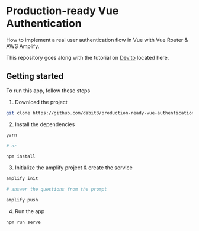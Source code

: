 # Production-ready Vue Authentication

How to implement a real user authentication flow in Vue with Vue Router & AWS Amplify.

This repository goes along with the tutorial on [Dev.to](https://dev.to/) located here.

## Getting started

To run this app, follow these steps

1. Download the project

```sh
git clone https://github.com/dabit3/production-ready-vue-authentication.git
```

2. Install the dependencies
```sh
yarn

# or

npm install
```

3. Initialize the amplify project & create the service

```sh
amplify init

# answer the questions from the prompt

amplify push
```

4. Run the app

```sh
npm run serve
```